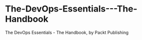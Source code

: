 


# The-DevOps-Essentials---The-Handbook
The DevOps Essentials - The Handbook, by Packt Publishing
